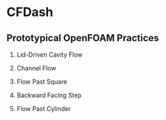 # CFDash

## Prototypical OpenFOAM Practices

1. Lid-Driven Cavity Flow

2. Channel Flow

3. Flow Past Square

4. Backward Facing Step

5. Flow Past Cylinder
